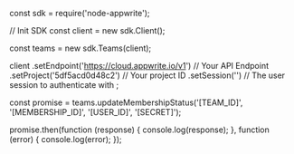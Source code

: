 const sdk = require('node-appwrite');

// Init SDK
const client = new sdk.Client();

const teams = new sdk.Teams(client);

client
    .setEndpoint('https://cloud.appwrite.io/v1') // Your API Endpoint
    .setProject('5df5acd0d48c2') // Your project ID
    .setSession('') // The user session to authenticate with
;

const promise = teams.updateMembershipStatus('[TEAM_ID]', '[MEMBERSHIP_ID]', '[USER_ID]', '[SECRET]');

promise.then(function (response) {
    console.log(response);
}, function (error) {
    console.log(error);
});